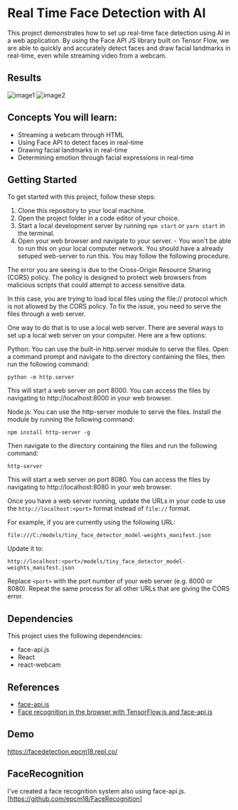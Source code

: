# Real Time Face Detection with AI

This project demonstrates how to set up real-time face detection using AI in a web application. By using the Face API JS library built on Tensor Flow, we are able to quickly and accurately detect faces and draw facial landmarks in real-time, even while streaming video from a webcam.

## Results

![image1](./1.jpg)
![image2](./2.jpg)

## Concepts You will learn:

- Streaming a webcam through HTML
- Using Face API to detect faces in real-time
- Drawing facial landmarks in real-time
- Determining emotion through facial expressions in real-time

## Getting Started

To get started with this project, follow these steps:

1. Clone this repository to your local machine.
2. Open the project folder in a code editor of your choice.
3. Start a local development server by running `npm start` or `yarn start` in the terminal.
4. Open your web browser and navigate to your server. - You won't be able to run this on your local computer network. You should have a already setuped web-server to run this. You may follow the following procedure.

The error you are seeing is due to the Cross-Origin Resource Sharing (CORS) policy. The policy is designed to protect web browsers from malicious scripts that could attempt to access sensitive data.

In this case, you are trying to load local files using the file:// protocol which is not allowed by the CORS policy. To fix the issue, you need to serve the files through a web server.

One way to do that is to use a local web server. There are several ways to set up a local web server on your computer. Here are a few options:

Python: You can use the built-in http.server module to serve the files. Open a command prompt and navigate to the directory containing the files, then run the following command:

```python -m http.server```

This will start a web server on port 8000. You can access the files by navigating to http://localhost:8000 in your web browser.

Node.js: You can use the http-server module to serve the files. Install the module by running the following command:

```npm install http-server -g```

Then navigate to the directory containing the files and run the following command:

```http-server```

This will start a web server on port 8080. You can access the files by navigating to http://localhost:8080 in your web browser.

Once you have a web server running, update the URLs in your code to use the `http://localhost:<port>` format instead of `file://` format.

For example, if you are currently using the following URL:

```file:///C:/models/tiny_face_detector_model-weights_manifest.json```

Update it to:

```http://localhost:<port>/models/tiny_face_detector_model-weights_manifest.json```

Replace `<port>` with the port number of your web server (e.g. 8000 or 8080). Repeat the same process for all other URLs that are giving the CORS error.

## Dependencies

This project uses the following dependencies:

- face-api.js
- React
- react-webcam

## References

- [face-api.js](https://github.com/justadudewhohacks/face-api.js)
- [Face recognition in the browser with TensorFlow.js and face-api.js](https://itnext.io/face-api-js-javascript-api-for-face-recognition-in-the-browser-with-tensorflow-js-bcc2a6c4cf07)

## Demo

https://facedetection.epcm18.repl.co/

## FaceRecognition

I've created a face recognition system also using face-api.js.
[https://github.com/epcm18/FaceRecognition]
